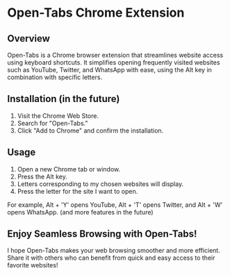 # Open-Tabs Chrome Extension

## Overview

Open-Tabs is a Chrome browser extension that streamlines website access using keyboard shortcuts. It simplifies opening frequently visited websites such as YouTube, Twitter, and WhatsApp with ease, using the Alt key in combination with specific letters.

## Installation (in the future)

1. Visit the Chrome Web Store.
2. Search for "Open-Tabs."
3. Click "Add to Chrome" and confirm the installation.

## Usage

1. Open a new Chrome tab or window.
2. Press the Alt key.
3. Letters corresponding to my chosen websites will display.
4. Press the letter for the site I want to open.

For example, Alt + 'Y' opens YouTube, Alt + 'T' opens Twitter, and Alt + 'W' opens WhatsApp. (and more features in the future)

## Enjoy Seamless Browsing with Open-Tabs!

I hope Open-Tabs makes your web browsing smoother and more efficient. Share it with others who can benefit from quick and easy access to their favorite websites!
